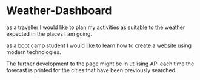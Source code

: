 # Weather-Dashboard

as a traveller I would like to plan my activities as suitable to the weather expected in the places I am going.

as a boot camp student I would like to learn how to create a website using modern technologies.

The further development to the page might be in utilising API each time the forecast is printed for the cities that have been previously searched. 
